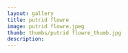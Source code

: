 ```yaml
---
layout: gallery
title: putrid flowre
image: putrid flowre.jpeg
thumb: thumbs/putrid flowre_thumb.jpg
description:
---
```

    